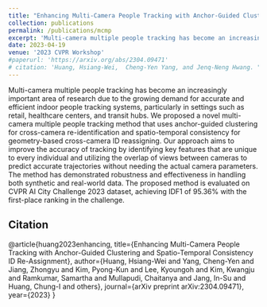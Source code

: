 ```yaml
---
title: "Enhancing Multi-Camera People Tracking with Anchor-Guided Clustering and Spatio-Temporal Consistency ID Re-Assignment"
collection: publications
permalink: /publications/mcmp
excerpt: 'Multi-camera multiple people tracking has become an increasingly important area of research due to the growing demand for accurate and efficient indoor people tracking systems, particularly in settings such as retail, healthcare centers, and transit hubs. We proposed a novel multi-camera multiple people tracking method that uses anchor-guided clustering for cross-camera re-identification and spatio-temporal consistency for geometry-based cross-camera ID reassigning. Our approach aims to improve the accuracy of tracking by identifying key features that are unique to every individual and utilizing the overlap of views between cameras to predict accurate trajectories without needing the actual camera parameters. The method has demonstrated robustness and effectiveness in handling both synthetic and real-world data. The proposed method is evaluated on CVPR AI City Challenge 2023 dataset, achieving IDF1 of 95.36% with the first-place ranking in the challenge.'
date: 2023-04-19
venue: '2023 CVPR Workshop'
#paperurl: 'https://arxiv.org/abs/2304.09471'
# citation: 'Huang, Hsiang-Wei,  Cheng-Yen Yang, and Jenq-Neng Hwang. "Enhancing Multi-Camera People Tracking with Anchor-Guided Clustering and Spatio-Temporal Consistency ID Re-Assignment." arXiv preprint arXiv:2304.09471 (2023).'
---
```

Multi-camera multiple people tracking has become an increasingly important area of research due to the growing demand for accurate and efficient indoor people tracking systems, particularly in settings such as retail, healthcare centers, and transit hubs. We proposed a novel multi-camera multiple people tracking method that uses anchor-guided clustering for cross-camera re-identification and spatio-temporal consistency for geometry-based cross-camera ID reassigning. Our approach aims to improve the accuracy of tracking by identifying key features that are unique to every individual and utilizing the overlap of views between cameras to predict accurate trajectories without needing the actual camera parameters. The method has demonstrated robustness and effectiveness in handling both synthetic and real-world data. The proposed method is evaluated on CVPR AI City Challenge 2023 dataset, achieving IDF1 of 95.36% with the first-place ranking in the challenge.

## Citation
@article{huang2023enhancing,
  title={Enhancing Multi-Camera People Tracking with Anchor-Guided Clustering and Spatio-Temporal Consistency ID Re-Assignment},
  author={Huang, Hsiang-Wei and Yang, Cheng-Yen and Jiang, Zhongyu and Kim, Pyong-Kun and Lee, Kyoungoh and Kim, Kwangju and Ramkumar, Samartha and Mullapudi, Chaitanya and Jang, In-Su and Huang, Chung-I and others},
  journal={arXiv preprint arXiv:2304.09471},
  year={2023}
}